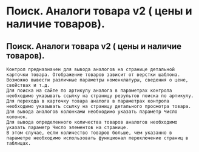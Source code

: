 ﻿---
description: 2.4.7
---
# Поиск. Аналоги товара v2 ( цены и наличие товаров).
## Поиск. Аналоги товара v2 ( цены и наличие товаров).
	Контрол предназначен для вывода аналогов на странице детальной карточки товара. Отображение товаров зависит от верстки шаблона. 
	Возможно вывести различные параметры номенклатуры, сведения о цене, свойствах и т.д. 
	Для поиска на сайте по артикулу аналога в параметрах контрола необходимо указывать ссылку на страницу результов поиска по артикулу.
	Для перехода в карточку товара аналога в параметрах контрола необходимо указывать ссылку на страницу детального просмотра товара.
	Для вывода аналогов колонками необходимо указать параметр Число колонок.
	Для вывода определенного количества товаров аналогов необходимо указать параметр Число элементов на странице. 
	В этом случае, если количество товаров больше, чем указанно в параметре необходимо использовать функционал переключение страниц в таблицах.
